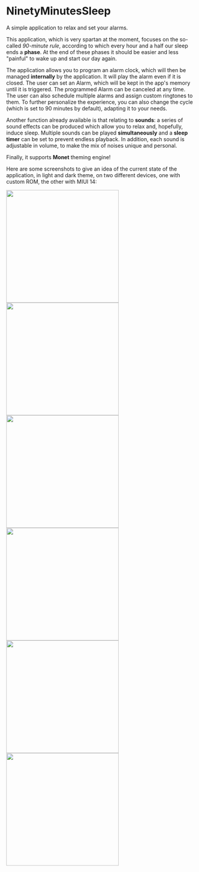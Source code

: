 # NinetyMinutesSleep
A simple application to relax and set your alarms.

This application, which is very spartan at the moment, focuses on the so-called <i>90-minute rule</i>, according to which every hour and a half our sleep ends a <b>phase</b>. At the end of these phases it should be easier and less "painful" to wake up and start our day again.

The application allows you to program an alarm clock, which will then be managed <b>internally</b> by the application. It will play the alarm even if it is closed.
The user can set an Alarm, which will be kept in the app's memory until it is triggered. The programmed Alarm can be canceled at any time. The user can also schedule multiple alarms and assign custom ringtones to them. To further personalize the experience, you can also change the cycle (which is set to 90 minutes by default), adapting it to your needs.

Another function already available is that relating to <b>sounds</b>: a series of sound effects can be produced which allow you to relax and, hopefully, induce sleep. Multiple sounds can be played <b>simultaneously</b> and a <b>sleep timer</b> can be set to prevent endless playback. In addition, each sound is adjustable in volume, to make the mix of noises unique and personal.

Finally, it supports <b>Monet</b> theming engine!

Here are some screenshots to give an idea of ​​the current state of the application, in light and dark theme, on two different devices, one with custom ROM, the other with MIUI 14:

<img src="https://github.com/MichelangeloDePascale02/NinetyMinutesSleep/assets/69792649/33d7e387-b97c-4483-bc06-c8b9d0aa1e40" width=300>
<img src="https://github.com/MichelangeloDePascale02/NinetyMinutesSleep/assets/69792649/5dc30124-5597-48e5-a748-9c5373febf95" width=300>
<img src="https://github.com/MichelangeloDePascale02/NinetyMinutesSleep/assets/69792649/667e0fc8-ad56-41f8-a534-b465615e784b" width=300>
<img src="https://github.com/MichelangeloDePascale02/NinetyMinutesSleep/assets/69792649/605d12f7-9f7c-47be-89c0-c4175ab1c416" width=300>
<img src="https://github.com/MichelangeloDePascale02/NinetyMinutesSleep/assets/69792649/57da5520-0cfe-47f9-a0cd-0e4b9f8a1a05" width=300>
<img src="https://github.com/MichelangeloDePascale02/NinetyMinutesSleep/assets/69792649/abe51544-5b49-4e70-a44d-c80425fe8ac2" width=300>
